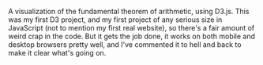 A visualization of the fundamental theorem of arithmetic, using D3.js. This was my first D3 project, and my first project of any serious size in JavaScript (not to mention my first real website), so there's a fair amount of weird crap in the code. But it gets the job done, it works on both mobile and desktop browsers pretty well, and I've commented it to hell and back to make it clear what's going on.